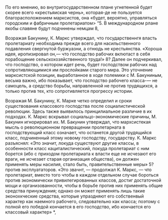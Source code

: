 По его мнению, во внутригосударственном плане угнетенной будет скорее всего «крестьяиская чернь», которая-де не пользуется благорасположением марксистов, она «будет, вероятно, управляться городским и фабричным пролетариатом> “5. В международном рлане якобы славяне будут подчннены немцам 8,

Возражая Бакунину, К. Маркс утверждал, что государственнгя власть пролетариату необходима прежде всего для насильственного подавления свергнутой буржуазни, а отнюдь не крестьянства. «Хороша идея, иропизировал он,— что господство рабочих вклютаст в себя порабощение сельскохозяйственного труда!» 8? Далее он подчеркивал, что господство, о котором идет речь, будет господством рабочих над сопротивляющимися им прослойками старого мира. Это уточнение марксистской позиции, выработанное в ходе полемики с М. Бакуниным, весьма важно, ибо показывает, что господство рабочего класса-— не самоцель, а средство борьбы, направленной не против трудящихся, а только против тех, кто сопротивляется прогрессу истории.

Возражая М. Бакунину, К. Марке четко определил и сроки существования классового господства после социалистической революции. Здесь также выявилось принцилиальное различие в их подходах. К. Маркс вскрывал социальцо-экономические причины, М. Бакунин игнорировал их. М. Бакунин утверждал, что мархсистекая мысль о революционном превращении пролетарната в господствующий класс означает, что останется другой трудящийся класс, подчиненный этому новому господству, государству. К. Маркс разъяснял: «Это значит, локуда существуют другие классы, в особенности класс кациталистический, покуда пролетариат с ним борется (ибо с приходом пролетариата к власти еще не исчезают его враги, не исчезает старая организация общества), он должен применять меры насилия, стало быть, правительственные меры» 5? против эксплуататоров. «Это звачнт, — продолжал К. Маркс, — что пролетариат, вместо того чтобы в каждом отдельном случае бороться против экономически привилегированных классов, достиг достаточной мощи и организованности, чтобы в борьбе против них применять общие средства принуждения; однако он может применять лишь такие эконохкческие средства, которые упраздняют его собственвый характер как наемного рабочего, следовательно как класса; поэтому с полной его победой кончается в его господство, ибо кончается его классовый характер» *,
